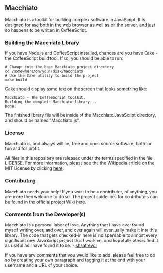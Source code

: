 ## Macchiato ##

Macchiato is a toolkit for building complex software in JavaScript. It is
designed for use both in the web browser as well as on the server, and just so
happens to be written in [CoffeeScript][homepage-coffeescript].

### Building the Macchiato Library ###

If you have Node.js and CoffeeScript installed, chances are you have Cake - the
CoffeeScript build tool. If so, you should be able to run:

	# Change into the base Macchiato project directory
	cd /somewhere/on/your/disk/Macchiato
	# Use the Cake utility to build the project
	cake build

Cake should display some text on the screen that looks something like:

	Macchiato - The CoffeeScript toolkit.
	Building the complete Macchiato library...
	Done.

The finished library file will be inside of the Macchiato/JavaScript directory,
and should be named "Macchiato.js".

### License ###

Macchiato is, and always will be, free and open source software, both for fun
and for profit.

All files in this repository are released under the terms specified in the file
LICENSE. For more information, please see the the Wikipedia article on the MIT
License by clicking [here][wikipedia-mit-license].

### Contributing ###

Macchiato needs your help! If you want to be a contributer, of anything, you
are more then welcome to do so. The project guidelines for contributors can be
found in the official project Wiki [here][wiki-guidelines].

### Comments from the Developer(s) ###

Macchiato is a personal labor of love. Anything that I have ever found myself
writing over, and over, and over again will eventually make it into this
library. The code that gets checked-in here is indispensable to almost every
significant new JavaScript project that I work on, and hopefully others find it
as useful as I have found it to be. - [sheatrevor][github-sheatrevor]

If you have any comments that you would like to add, please feel free to do so
by creating your own paragraph and tagging it at the end with your username and
a URL of your choice.

[homepage-coffeescript]: http://jashkenas.github.com/coffee-script/ "CoffeeScript's Homepage"
[wikipedia-mit-license]: http://en.wikipedia.org/wiki/MIT_License "Wikipedia article for the MIT License"
[wiki-guidelines]: wiki/guidelines-for-contributors "Macchiato Wiki - Guidelines for Contributors"
[github-sheatrevor]: http://github.com/sheatrevor/ "Shea Trevor's profile on GitHub"
